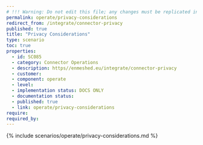 ```yaml
---
# !!! Warning: Do not edit this file; any changes must be replicated in Excel !!!
permalink: operate/privacy-considerations
redirect_from: /integrate/connector-privacy
published: true
title: "Privacy Considerations"
type: scenario
toc: true
properties:
  - id: SC085
  - category: Connector Operations
  - description: https//enmeshed.eu/integrate/connector-privacy
  - customer:
  - component: operate
  - level:
  - implementation status: DOCS ONLY
  - documentation status:
  - published: true
  - link: operate/privacy-considerations
require:
required_by:
---
```


{% include scenarios/operate/privacy-considerations.md %}
